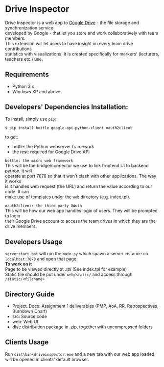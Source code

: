 # Drive Inspector  
   
Drive Inspector is a web app to [Google Drive](https://www.google.com/drive/) - the file storage and synchronization service  
developed by Google - that let you store and work collaboratively with team members.  
This extension will let users to have insight on every team drive contributions  
statistics with visualizations. It is created specifically for markers' (lecturers, teachers etc.) use.  
  
## Requirements  
- Python 3.x
- Windows XP and above  
  
## Developers' Dependencies Installation:  
To install, simply use `pip`:  

```bash
$ pip install bottle google-api-python-client oauth2client
```
 to get:  
- bottle: the Python webserver framework  
- the rest: required for Google Drive API
  
`bottle: the micro web framework`  
This will be the bridge/connector we use to link frontend UI to backend python, it will  
 operate at port 7878 so that it won't clash with other applications. The way it works  
 is it handles web request (the URL) and return the value according to our code. It can  
 make use of templates under the `web` directory (e.g. index.tpl).  
  
`oauth2client: the third party OAuth`  
This will be how our web app handles login of users. They will be prompted to login  
their Google Drive account to access the team drives in which they are the drive members.  
  
## Developers Usage  
`serverstart.bat` will run the `main.py` which spawn a server instance on `localhost:7878` and open that page.  
**To work on it**  
Page to be viewed directly at *.tpl* (See index.tpl for example)  
Static file should be put under `web/static/` and access through `/static/<filename>`
  
## Directory Guide

- Project_Docs: Assignment 1 deliverables (PMP, AoA, RR, Retrospectives, Burndown Chart)
- src: Source code
- web: Web UI  
- dist: distribution package in .zip, together with uncompressed folders
  
## Clients Usage  
Run `dist\bin\driveinspector.exe` and a new tab with our web app loaded will be opened in clients' default browser.
